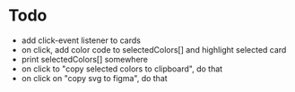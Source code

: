 # Todo
- add click-event listener to cards
- on click, add color code to selectedColors[] and highlight selected card
- print selectedColors[] somewhere
- on click to "copy selected colors to clipboard", do that
- on click on "copy svg to figma", do that